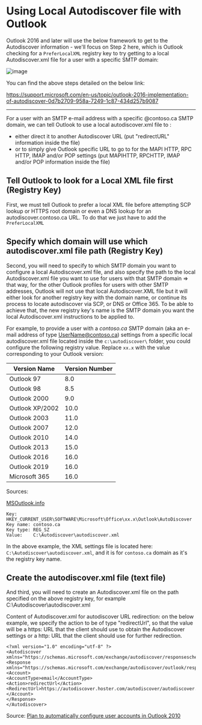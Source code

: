 # Using Local Autodiscover file with Outlook

Outlook 2016 and later will use the below framework to get to the Autodiscover information - we'll focus on Step 2 here, which is Outlook checking for a ```PreferLocalXML``` registry key to try getting to a local Autodiscover.xml file for a user with a specific SMTP domain:

![image](https://user-images.githubusercontent.com/33433229/168157464-ff037022-c85e-4341-b089-3effe8ab605a.png)

You can find the above steps detailed on the below link:

https://support.microsoft.com/en-us/topic/outlook-2016-implementation-of-autodiscover-0d7b2709-958a-7249-1c87-434d257b9087

--------------------------------------------------------------------------------------------------------------------------------------------

For a user with an SMTP e-mail address with a specific @contoso.ca SMTP domain, we can tell Outlook to use a local autodiscover.xml file to :
- either direct it to another Autodiscover URL (put "redirectURL" information inside the file) 
- or to simply give Outlook specific URL to go to for the MAPI HTTP, RPC HTTP, IMAP and/or POP settings (put MAPIHTTP, RPCHTTP, IMAP and/or POP information inside the file)

## Tell Outlook to look for a Local XML file first (Registry Key)

First, we must tell Outlook to prefer a local XML file before attempting SCP lookup or HTTPS root domain or even a DNS lookup for an autodiscover.contoso.ca URL. To do that we just have to add the ```PreferLocalXML``` 

## Specify which domain will use which autodiscover.xml file path (Registry Key)

Second, you will need to specify to which SMTP domain you want to configure a local Autodiscover.xml file, and also specify the path to the local Autodiscover.xml file you want to use for users with that SMTP domain => that way, for the other Outlook profiles for users with other SMTP addresses, Outlook will not use that local Autodiscover.XML file but it will either look for another registry key with the domain name, or continue its process to locate autodiscover via SCP, or DNS or Office 365. To be able to achieve that, the new registry key's name is the SMTP domain you want the local Autodiscover.xml instructions to be applied to.

For example, to provide a user with a *contoso.ca* SMTP domain (aka an e-mail address of type UserName@contoso.ca) settings from a specific local autodiscover.xml file located inside the ```c:\autodiscover\``` folder, you could configure the following registry value. Replace ```xx.x``` with the value corresponding to your Outlook version:

|Version Name|Version Number|
|---|---|
|Outlook 97|	8.0|
|Outlook 98|	8.5|
|Outlook 2000|	9.0|
|Outlook XP/2002|	10.0|
|Outlook 2003|	11.0|
|Outlook 2007|	12.0|
|Outlook 2010|	14.0|
|Outlook 2013|	15.0|
|Outlook 2016|	16.0|
|Outlook 2019|	16.0|
|Microsoft 365|	16.0|

Sources:

[MSOutlook.info](https://www.msoutlook.info/question/200)

```
Key: HKEY_CURRENT_USER\SOFTWARE\Microsoft\Office\xx.x\Outlook\AutoDiscover
Key name: contoso.ca
Key type: REG_SZ
Value:    C:\Autodiscover\autodiscover.xml
```

In the above example, the XML settings file is located here: ```C:\Autodiscover\autodiscover.xml```, and it is for ```contoso.ca``` domain as it's the registry key name.

## Create the autodiscover.xml file (text file)

And third, you will need to create an Autodiscover.xml file on the path specified on the above registry key, for example C:\Autodiscover\autodiscover.xml

Content of Autodiscover.xml for autodiscover URL redirection: on the below example, we specify the action to be of type "redirectUrl", so that the value will be a https: URL that the client should use to obtain the Autodiscover settings or a http: URL that the client should use for further redirection.

```
<?xml version="1.0" encoding="utf-8" ?>
<Autodiscover xmlns="https://schemas.microsoft.com/exchange/autodiscover/responseschema/2006">
<Response xmlns="https://schemas.microsoft.com/exchange/autodiscover/outlook/responseschema/2006a">
<Account>
<AccountType>email</AccountType>
<Action>redirectUrl</Action>
<RedirectUrl>https://autodiscover.hoster.com/autodiscover/autodiscover.xml</RedirectUrl>
</Account>
</Response>
</Autodiscover>
```

Source: [Plan to automatically configure user accounts in Outlook 2010](https://docs.microsoft.com/en-us/previous-versions/office/office-2010/cc511507(v=office.14)?redirectedfrom=MSDN)

